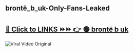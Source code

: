 
 ## brontë_b_uk-Only-Fans-Leaked

# <h2><a href="https://clipsfans.com/brontë_b_uk&ref=git">🔗 Click to LINKS ⏩⏩ 👉 🟢 brontë b uk </a></h2>

<a href="https://clipsfans.com/brontë_b_uk&ref=git" rel="nofollow" data-target="animated-image.originalLink"><img src="https://i.ibb.co.com/xMMVF88/686577567.gif" alt="Viral Video Original" style="max-width: 100%; display: inline-block;" data-target="animated-image.originalImage"></a>
